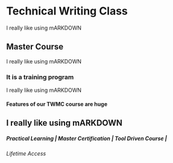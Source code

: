 # Technical Writing Class 

I really like using mARKDOWN 

## Master Course

I really like using mARKDOWN

### It is a training program 

I really like using mARKDOWN

#### Features of our TWMC course are huge

I really like using mARKDOWN
--------------------------------------------------------------

##### Practical Learning | Master Certification | Tool Driven Course | 

###### Lifetime Access
